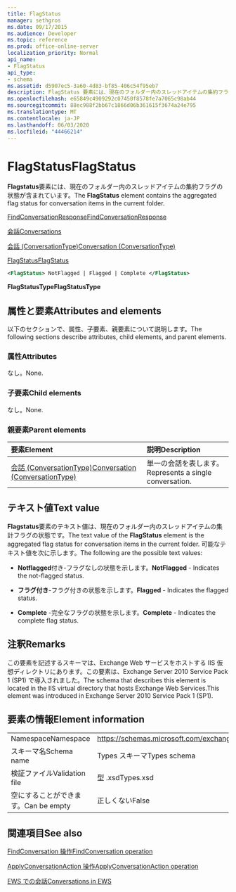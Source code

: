 ```yaml
---
title: FlagStatus
manager: sethgros
ms.date: 09/17/2015
ms.audience: Developer
ms.topic: reference
ms.prod: office-online-server
localization_priority: Normal
api_name:
- FlagStatus
api_type:
- schema
ms.assetid: d5907ec5-3a60-4d83-bf85-406c54f95eb7
description: FlagStatus 要素には、現在のフォルダー内のスレッドアイテムの集約フラグの状態が含まれています。
ms.openlocfilehash: e65849c4909292c07450f8578fe7a7065c98ab44
ms.sourcegitcommit: 88ec988f2bb67c1866d06b361615f3674a24e795
ms.translationtype: MT
ms.contentlocale: ja-JP
ms.lasthandoff: 06/03/2020
ms.locfileid: "44466214"
---
```

# <a name="flagstatus"></a><span data-ttu-id="ba6da-103">FlagStatus</span><span class="sxs-lookup"><span data-stu-id="ba6da-103">FlagStatus</span></span>

<span data-ttu-id="ba6da-104">**Flagstatus**要素には、現在のフォルダー内のスレッドアイテムの集約フラグの状態が含まれています。</span><span class="sxs-lookup"><span data-stu-id="ba6da-104">The **FlagStatus** element contains the aggregated flag status for conversation items in the current folder.</span></span> 
  
[<span data-ttu-id="ba6da-105">FindConversationResponse</span><span class="sxs-lookup"><span data-stu-id="ba6da-105">FindConversationResponse</span></span>](findconversationresponse.md)
  
[<span data-ttu-id="ba6da-106">会話</span><span class="sxs-lookup"><span data-stu-id="ba6da-106">Conversations</span></span>](conversations-ex15websvcsotherref.md)
  
[<span data-ttu-id="ba6da-107">会話 (ConversationType)</span><span class="sxs-lookup"><span data-stu-id="ba6da-107">Conversation (ConversationType)</span></span>](conversation-conversationtype.md)
  
[<span data-ttu-id="ba6da-108">FlagStatus</span><span class="sxs-lookup"><span data-stu-id="ba6da-108">FlagStatus</span></span>](flagstatus.md)
  
```XML
<FlagStatus> NotFlagged | Flagged | Complete </FlagStatus>
```

 <span data-ttu-id="ba6da-109">**FlagStatusType**</span><span class="sxs-lookup"><span data-stu-id="ba6da-109">**FlagStatusType**</span></span>
## <a name="attributes-and-elements"></a><span data-ttu-id="ba6da-110">属性と要素</span><span class="sxs-lookup"><span data-stu-id="ba6da-110">Attributes and elements</span></span>

<span data-ttu-id="ba6da-111">以下のセクションで、属性、子要素、親要素について説明します。</span><span class="sxs-lookup"><span data-stu-id="ba6da-111">The following sections describe attributes, child elements, and parent elements.</span></span>
  
### <a name="attributes"></a><span data-ttu-id="ba6da-112">属性</span><span class="sxs-lookup"><span data-stu-id="ba6da-112">Attributes</span></span>

<span data-ttu-id="ba6da-113">なし。</span><span class="sxs-lookup"><span data-stu-id="ba6da-113">None.</span></span>
  
### <a name="child-elements"></a><span data-ttu-id="ba6da-114">子要素</span><span class="sxs-lookup"><span data-stu-id="ba6da-114">Child elements</span></span>

<span data-ttu-id="ba6da-115">なし。</span><span class="sxs-lookup"><span data-stu-id="ba6da-115">None.</span></span>
  
### <a name="parent-elements"></a><span data-ttu-id="ba6da-116">親要素</span><span class="sxs-lookup"><span data-stu-id="ba6da-116">Parent elements</span></span>

|<span data-ttu-id="ba6da-117">**要素**</span><span class="sxs-lookup"><span data-stu-id="ba6da-117">**Element**</span></span>|<span data-ttu-id="ba6da-118">**説明**</span><span class="sxs-lookup"><span data-stu-id="ba6da-118">**Description**</span></span>|
|:-----|:-----|
|[<span data-ttu-id="ba6da-119">会話 (ConversationType)</span><span class="sxs-lookup"><span data-stu-id="ba6da-119">Conversation (ConversationType)</span></span>](conversation-conversationtype.md) <br/> |<span data-ttu-id="ba6da-120">単一の会話を表します。</span><span class="sxs-lookup"><span data-stu-id="ba6da-120">Represents a single conversation.</span></span>  <br/> |
   
## <a name="text-value"></a><span data-ttu-id="ba6da-121">テキスト値</span><span class="sxs-lookup"><span data-stu-id="ba6da-121">Text value</span></span>

<span data-ttu-id="ba6da-122">**Flagstatus**要素のテキスト値は、現在のフォルダー内のスレッドアイテムの集計フラグの状態です。</span><span class="sxs-lookup"><span data-stu-id="ba6da-122">The text value of the **FlagStatus** element is the aggregated flag status for conversation items in the current folder.</span></span> <span data-ttu-id="ba6da-123">可能なテキスト値を次に示します。</span><span class="sxs-lookup"><span data-stu-id="ba6da-123">The following are the possible text values:</span></span> 
  
- <span data-ttu-id="ba6da-124">**Notflagged**付き-フラグなしの状態を示します。</span><span class="sxs-lookup"><span data-stu-id="ba6da-124">**NotFlagged** - Indicates the not-flagged status.</span></span> 
    
- <span data-ttu-id="ba6da-125">**フラグ付き**-フラグ付きの状態を示します。</span><span class="sxs-lookup"><span data-stu-id="ba6da-125">**Flagged** - Indicates the flagged status.</span></span> 
    
- <span data-ttu-id="ba6da-126">**Complete** -完全なフラグの状態を示します。</span><span class="sxs-lookup"><span data-stu-id="ba6da-126">**Complete** - Indicates the complete flag status.</span></span> 
    
## <a name="remarks"></a><span data-ttu-id="ba6da-127">注釈</span><span class="sxs-lookup"><span data-stu-id="ba6da-127">Remarks</span></span>

<span data-ttu-id="ba6da-128">この要素を記述するスキーマは、Exchange Web サービスをホストする IIS 仮想ディレクトリにあります。この要素は、Exchange Server 2010 Service Pack 1 (SP1) で導入されました。</span><span class="sxs-lookup"><span data-stu-id="ba6da-128">The schema that describes this element is located in the IIS virtual directory that hosts Exchange Web Services.This element was introduced in Exchange Server 2010 Service Pack 1 (SP1).</span></span>
  
## <a name="element-information"></a><span data-ttu-id="ba6da-129">要素の情報</span><span class="sxs-lookup"><span data-stu-id="ba6da-129">Element information</span></span>

|||
|:-----|:-----|
|<span data-ttu-id="ba6da-130">Namespace</span><span class="sxs-lookup"><span data-stu-id="ba6da-130">Namespace</span></span>  <br/> |https://schemas.microsoft.com/exchange/services/2006/types  <br/> |
|<span data-ttu-id="ba6da-131">スキーマ名</span><span class="sxs-lookup"><span data-stu-id="ba6da-131">Schema name</span></span>  <br/> |<span data-ttu-id="ba6da-132">Types スキーマ</span><span class="sxs-lookup"><span data-stu-id="ba6da-132">Types schema</span></span>  <br/> |
|<span data-ttu-id="ba6da-133">検証ファイル</span><span class="sxs-lookup"><span data-stu-id="ba6da-133">Validation file</span></span>  <br/> |<span data-ttu-id="ba6da-134">型 .xsd</span><span class="sxs-lookup"><span data-stu-id="ba6da-134">Types.xsd</span></span>  <br/> |
|<span data-ttu-id="ba6da-135">空にすることができます。</span><span class="sxs-lookup"><span data-stu-id="ba6da-135">Can be empty</span></span>  <br/> |<span data-ttu-id="ba6da-136">正しくない</span><span class="sxs-lookup"><span data-stu-id="ba6da-136">False</span></span>  <br/> |
   
## <a name="see-also"></a><span data-ttu-id="ba6da-137">関連項目</span><span class="sxs-lookup"><span data-stu-id="ba6da-137">See also</span></span>



[<span data-ttu-id="ba6da-138">FindConversation 操作</span><span class="sxs-lookup"><span data-stu-id="ba6da-138">FindConversation operation</span></span>](findconversation-operation.md)
  
[<span data-ttu-id="ba6da-139">ApplyConversationAction 操作</span><span class="sxs-lookup"><span data-stu-id="ba6da-139">ApplyConversationAction operation</span></span>](applyconversationaction-operation.md)


[<span data-ttu-id="ba6da-140">EWS での会話</span><span class="sxs-lookup"><span data-stu-id="ba6da-140">Conversations in EWS</span></span>](https://msdn.microsoft.com/library/91e64629-db6c-4c94-9dcb-d386232e8467%28Office.15%29.aspx)

